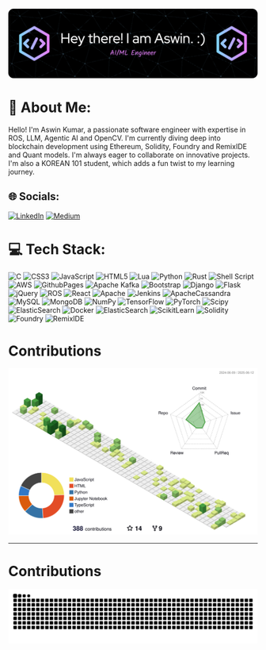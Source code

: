 ![Header image](header-image.png)

# 💫 About Me:
Hello! I'm Aswin Kumar, a passionate software engineer with expertise in ROS, LLM, Agentic AI and OpenCV. I'm currently diving deep into blockchain development using Ethereum, Solidity, Foundry and RemixIDE and Quant models. I'm always eager to collaborate on innovative projects. I'm also a KOREAN 101 student, which adds a fun twist to my learning journey.

## 🌐 Socials:
[![LinkedIn](https://img.shields.io/badge/LinkedIn-%230077B5.svg?logo=linkedin&logoColor=white)](https://www.linkedin.com/in/aswin-kumar-janakiraman/)
[![Medium](https://img.shields.io/badge/Medium-grey?style=flat-square&logo=medium)](https://no-cap-ambrosia.medium.com/)

# 💻 Tech Stack:
![C](https://img.shields.io/badge/c-%2300599C.svg?style=flat&logo=c&logoColor=white) ![CSS3](https://img.shields.io/badge/css3-%231572B6.svg?style=flat&logo=css3&logoColor=white) ![JavaScript](https://img.shields.io/badge/javascript-%23323330.svg?style=flat&logo=javascript&logoColor=%23F7DF1E) ![HTML5](https://img.shields.io/badge/html5-%23E34F26.svg?style=flat&logo=html5&logoColor=white) ![Lua](https://img.shields.io/badge/lua-%232C2D72.svg?style=flat&logo=lua&logoColor=white) ![Python](https://img.shields.io/badge/python-3670A0?style=flat&logo=python&logoColor=ffdd54) ![Rust](https://img.shields.io/badge/rust-%23000000.svg?style=flat&logo=rust&logoColor=white) ![Shell Script](https://img.shields.io/badge/shell_script-%23121011.svg?style=flat&logo=gnu-bash&logoColor=white) ![AWS](https://img.shields.io/badge/AWS-%23FF9900.svg?style=flat&logo=amazon-aws&logoColor=white) ![GithubPages](https://img.shields.io/badge/github%20pages-121013?style=flat&logo=github&logoColor=white) ![Apache Kafka](https://img.shields.io/badge/Apache%20Kafka-000?style=flat&logo=apachekafka) ![Bootstrap](https://img.shields.io/badge/bootstrap-%238511FA.svg?style=flat&logo=bootstrap&logoColor=white) ![Django](https://img.shields.io/badge/django-%23092E20.svg?style=flat&logo=django&logoColor=white) ![Flask](https://img.shields.io/badge/flask-%23000.svg?style=flat&logo=flask&logoColor=white) ![jQuery](https://img.shields.io/badge/jquery-%230769AD.svg?style=flat&logo=jquery&logoColor=white) ![ROS](https://img.shields.io/badge/ros-%230A0FF9.svg?style=flat&logo=ros&logoColor=white) ![React](https://img.shields.io/badge/react-%2320232a.svg?style=flat&logo=react&logoColor=%2361DAFB) ![Apache](https://img.shields.io/badge/apache-%23D42029.svg?style=flat&logo=apache&logoColor=white) ![Jenkins](https://img.shields.io/badge/jenkins-%232C5263.svg?style=flat&logo=jenkins&logoColor=white) ![ApacheCassandra](https://img.shields.io/badge/cassandra-%231287B1.svg?style=flat&logo=apache-cassandra&logoColor=white) ![MySQL](https://img.shields.io/badge/mysql-%2300000f.svg?style=flat&logo=mysql&logoColor=white) ![MongoDB](https://img.shields.io/badge/MongoDB-%234ea94b.svg?style=flat&logo=mongodb&logoColor=white) ![NumPy](https://img.shields.io/badge/numpy-%23013243.svg?style=flat&logo=numpy&logoColor=white) ![TensorFlow](https://img.shields.io/badge/TensorFlow-%23FF6F00.svg?style=flat&logo=TensorFlow&logoColor=white) ![PyTorch](https://img.shields.io/badge/PyTorch-%23EE4C2C.svg?style=flat&logo=PyTorch&logoColor=white) ![Scipy](https://img.shields.io/badge/SciPy-%230C55A5.svg?style=flat&logo=scipy&logoColor=%white) ![ElasticSearch](https://img.shields.io/badge/-ElasticSearch-005571?style=flat&logo=elasticsearch) ![Docker](https://img.shields.io/badge/docker-%230db7ed.svg?style=flat&logo=docker&logoColor=white) ![ElasticSearch](https://img.shields.io/badge/-ElasticSearch-005571?style=flat&logo=elasticsearch) ![ScikitLearn](https://img.shields.io/badge/-ScikitLearn-005571?style=flat&logo=scikitlearn) ![Solidity](https://img.shields.io/badge/-Solidity-005571?style=flat&logo=Solidity) ![Foundry](https://img.shields.io/badge/-Foundry-005571?style=flat&logo=foundry) ![RemixIDE](https://img.shields.io/badge/-RemixIDE-005571?style=flat&logo=remixide) 






<!-- <div align="center">
  <img src="https://github-readme-stats.vercel.app/api?username=AswinKumar1&theme=nord&hide_border=false&include_all_commits=true&count_private=true" />
  <br/>
  <img src="https://github-readme-streak-stats.herokuapp.com/?user=AswinKumar1&theme=nord&hide_border=false" />
  <br/>
</div> -->

<!-- ![](https://github-readme-stats.vercel.app/api/top-langs/?username=AswinKumar1&theme=nord&hide_border=false&include_all_commits=true&count_private=true&layout=compact) -->

# Contributions
![](./profile-3d-contrib/profile-green-animate.svg)

---

# Contributions
<div align="center">
  <picture>
    <source media="(prefers-color-scheme: dark)" srcset="https://raw.githubusercontent.com/AswinKumar1/AswinKumar1/output/github-contribution-grid-snake.svg" />
    <source media="(prefers-color-scheme: light)" srcset="https://raw.githubusercontent.com/AswinKumar1/AswinKumar1/output/github-contribution-grid-snake.svg" />
    <img alt="snake eating my contributions" src="https://raw.githubusercontent.com/AswinKumar1/AswinKumar1/output/github-contribution-grid-snake-dark.svg" />
  </picture>
</div>


<!-- [![](https://visitcount.itsvg.in/api?id=AswinKumar1&icon=0&color=0)](https://visitcount.itsvg.in) -->

<!-- Proudly created with GPRM ( https://gprm.itsvg.in ) -->





